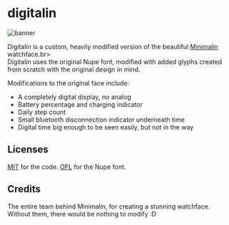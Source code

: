 # digitalin

![banner](design/store/marketing-banner.png)

Digitalin is a custom, heavily modified version of the beautiful [Minimalin](https://github.com/groyoh/minimalin) watchface.br><br>
Digitalin uses the original Nupe font, modified with added glyphs created from scratch with the original design in mind.

Modifications to the original face include:
* A completely digital display, no analog
* Battery percentage and charging indicator
* Daily step count
* Small bluetooth disconnection indicator underneath time
* Digital time big enough to be seen easily, but not in the way


## Licenses

[MIT](LICENSE.md) for the code.
[OFL](design/font/LICENSE.md) for the Nupe font.

## Credits

The entire team behind Minimalin, for creating a stunning watchface. Without them, there would be nothing to modify :D
